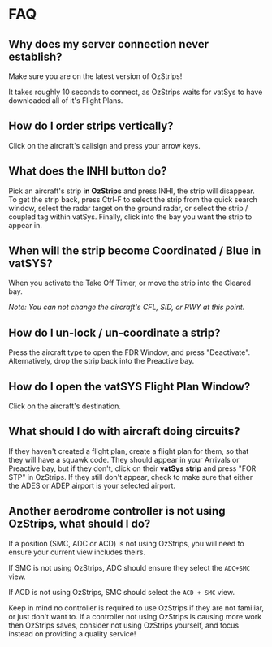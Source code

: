 # FAQ
## Why does my server connection never establish?
Make sure you are on the latest version of OzStrips!

It takes roughly 10 seconds to connect, as OzStrips waits for vatSys to have downloaded all of it's Flight Plans.

## How do I order strips vertically?
Click on the aircraft's callsign and press your arrow keys.

## What does the INHI button do?
Pick an aircraft's strip **in OzStrips** and press INHI, the strip will disappear. To get the strip back, press Ctrl-F to select the strip from the quick search window, select the radar target on the ground radar, or select the strip / coupled tag within vatSys. Finally, click into the bay you want the strip to appear in.

## When will the strip become Coordinated / Blue in vatSYS?
When you activate the Take Off Timer, or move the strip into the Cleared bay.

*Note: You can not change the aircraft's CFL, SID, or RWY at this point.*

## How do I un-lock / un-coordinate a strip?
Press the aircraft type to open the FDR Window, and press "Deactivate". Alternatively, drop the strip back into the Preactive bay.

## How do I open the vatSYS Flight Plan Window?
Click on the aircraft's destination.

## What should I do with aircraft doing circuits?
If they haven't created a flight plan, create a flight plan for them, so that they will have a squawk code. They should appear in your Arrivals or Preactive bay, but if they don't, click on their **vatSys strip** and press "FOR STP" in OzStrips. If they still don't appear, check to make sure that either the ADES or ADEP airport is your selected airport.

## Another aerodrome controller is not using OzStrips, what should I do?
If a position (SMC, ADC or ACD) is not using OzStrips, you will need to ensure your current view includes theirs. 

If SMC is not using OzStrips, ADC should ensure they select the `ADC+SMC` view.

If ACD is not using OzStrips, SMC should select the `ACD + SMC` view.

Keep in mind no controller is required to use OzStrips if they are not familiar, or just don't want to. If a controller not using OzStrips is causing more work then OzStrips saves, consider not using OzStrips yourself, and focus instead on providing a quality service!
